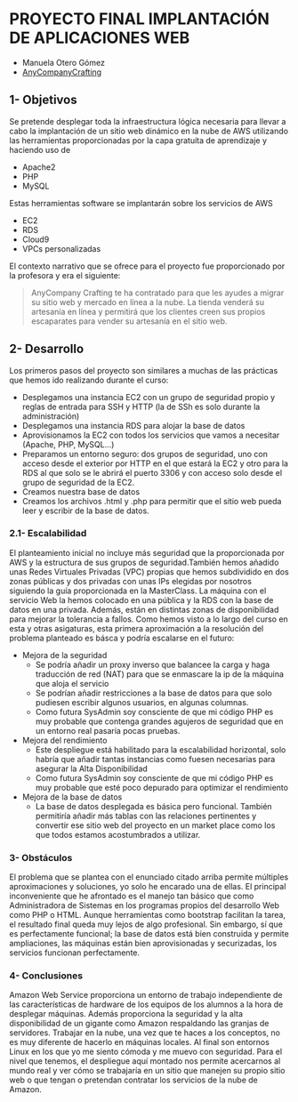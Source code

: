 # PROYECTO FINAL IMPLANTACIÓN DE APLICACIONES WEB
- Manuela Otero Gómez
- [AnyCompanyCrafting](https://http://54.167.196.180/)
  

## 1- Objetivos

Se pretende desplegar toda la infraestructura lógica necesaria para llevar a cabo la implantación de un sitio web dinámico en la nube de AWS utilizando las herramientas proporcionadas por la capa gratuíta de aprendizaje y haciendo uso de 
- Apache2
- PHP
- MySQL

Estas herramientas software se implantarán sobre los servicios de AWS

- EC2
- RDS
- Cloud9
- VPCs personalizadas

El contexto narrativo que se ofrece para el proyecto fue proporcionado por la profesora y era el siguiente:
> AnyCompany Crafting te ha contratado para que les ayudes a migrar su sitio web y mercado en línea a la nube.
La tienda venderá su artesanía en línea y permitirá que los clientes creen sus propios escaparates para vender su artesanía en el sitio web. 

## 2- Desarrollo

Los primeros pasos del proyecto son similares a muchas de las prácticas que hemos ido realizando durante el curso:
- Desplegamos una instancia EC2 con un grupo de seguridad propio y reglas de entrada para SSH y HTTP (la de SSh es solo durante la administración)
- Desplegamos una instancia RDS para alojar la base de datos
- Aprovisionamos la EC2 con todos los servicios que vamos a necesitar (Apache, PHP, MySQL...)
- Preparamos un entorno seguro: dos grupos de seguridad, uno con acceso desde el exterior por HTTP en el que estará la EC2 y otro para la RDS al que solo se le abrirá el puerto 3306 y con acceso solo desde el grupo de seguridad de la EC2.
- Creamos nuestra base de datos
- Creamos los archivos .html y .php para permitir que el sitio web pueda leer y escribir de la base de datos. 

###  2.1- Escalabilidad
El planteamiento inicial no incluye más seguridad que la proporcionada por AWS y la estructura de sus grupos de seguridad.También hemos añadido unas Redes Virtuales Privadas  (VPC) propias que hemos subdividido en dos zonas públicas y dos privadas con unas IPs elegidas por nosotros siguiendo la guía proporcionada en la MasterClass. La máquina con el servicio Web la hemos colocado en una pública y la RDS con la base de datos en una privada. Además, están en distintas zonas de disponibilidad para mejorar la tolerancia a fallos. 
Como hemos visto a lo largo del curso en esta y otras asigaturas, esta primera aproximación a la resolución del problema planteado es básca y podría escalarse en el futuro:
- Mejora de la seguridad
  - Se podría añadir un proxy inverso que balancee la carga y haga traducción de red (NAT) para que se enmascare la ip de la máquina que aloja el servicio
  - Se podrían añadir restricciones a la base de datos para que solo pudiesen escribir algunos usuarios, en algunas columnas.
  - Como futura SysAdmin soy consciente de que mi código PHP es muy probable que contenga grandes agujeros de seguridad que en un entorno real pasaría pocas pruebas. 
- Mejora del rendimiento
  - Este despliegue está habilitado para la escalabilidad horizontal, solo habría que añadir tantas instancias como fuesen necesarias para asegurar la Alta Disponibilidad
  - Como futura SysAdmin soy consciente de que mi código PHP es muy probable que esté poco depurado para optimizar el rendimiento
- Mejora de la base de datos
  - La base de datos desplegada es básica pero funcional. También permitiría añadir más tablas con las relaciones pertinentes y convertir ese sitio web del proyecto en un market place como los que todos estamos acostumbrados a utilizar. 

### 3- Obstáculos
El problema que se plantea con el enunciado citado arriba permite múltiples aproximaciones y soluciones, yo solo he encarado una de ellas.
El principal inconveniente que he afrontado es el manejo tan básico que como Administradora de Sistemas en los programas propios del desarrollo Web como PHP o HTML. Aunque herramientas como bootstrap facilitan la tarea, el resultado final queda muy lejos de algo profesional. Sin embargo, sí que es perfectamente funcional; la base de datos está bien construida y permite ampliaciones, las máquinas están bien aprovisionadas y securizadas, los servicios funcionan perfectamente.

### 4- Conclusiones
Amazon Web Service proporciona un entorno de trabajo independiente de las características de hardware de los equipos de los alumnos a la hora de desplegar máquinas. Además proporciona la seguridad y la alta disponibilidad de un gigante como Amazon respaldando las granjas de servidores. 
Trabajar en la nube, una vez que te haces a los conceptos, no es muy diferente de hacerlo en máquinas locales. Al final son entornos Linux en los que yo me siento cómoda y me muevo con seguridad. 
Para el nivel que tenemos, el despliegue aquí montado nos permite acercarnos al mundo real y ver cómo se trabajaría en un sitio que manejen su propio sitio web o que tengan o pretendan contratar los servicios de la nube de Amazon. 